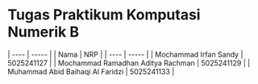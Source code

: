 # Tugas Praktikum Komputasi Numerik B

| ---- | ----- |
| Nama |  NRP  |
| ---- | ----- |
| Mochammad Irfan Sandy | 5025241127 |
| Mochammad Ramadhan Aditya Rachman | 5025241129 |
| Muhammad Abid Baihaqi Al Faridzi | 5025241133 |
